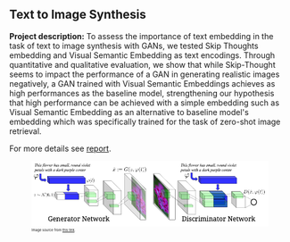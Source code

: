 ## Text to Image Synthesis

**Project description:** To assess the importance of text embedding in the task of text to image synthesis with GANs, we tested Skip Thoughts embedding and Visual Semantic Embedding as text encodings. Through quantitative and qualitative evaluation, we show that while Skip-Thought seems to impact the performance of a GAN in generating realistic images negatively, a GAN trained with Visual Semantic Embeddings achieves as high performances as the baseline model, strengthening our hypothesis that high performance can be achieved with a simple embedding such as Visual Semantic Embedding as an alternative to baseline model's embedding which was specifically trained for the task of zero-shot image retrieval. 

For more details see [report](/pdf/text.pdf).
<figure>
  <img src="images/texttoimg.png?raw=true">
  <figcaption style="font-size: 6px"> Image source from <a href="https://arxiv.org/pdf/1605.05396.pdf">this link</a>.  </figcaption>
</figure>
